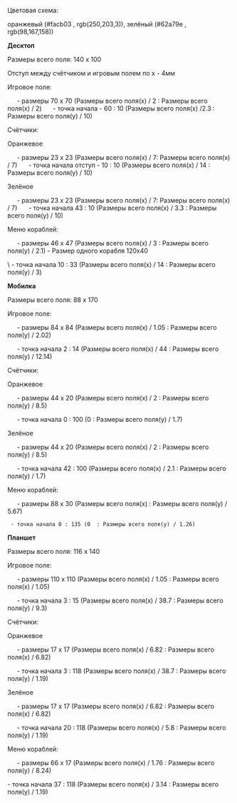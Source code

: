 ﻿Цветовая схема: 

оранжевый (#facb03 , rgb(250,203,3)),
зелёный (#62a79e , rgb(98,167,158))


**Десктоп**

Размеры всего поля: 140 х 100 

Отступ между счётчиком и игровым полем по х - 4мм

Игровое поле: 

`	`- размеры 70 х 70 (Размеры всего поля(х) / 2 : Размеры всего поля(х) / 2)
`	`- точка начала - 60 : 10 (Размеры всего поля(х) /2.3 : Размеры всего поля(у) / 10)

Счётчики:

Оранжевое

`	`- размеры 23 х 23 (Размеры всего поля(х) / 7: Размеры всего поля(х) / 7)
`	`- точка начала отступ - 10 : 10 (Размеры всего поля(х) / 14 : Размеры всего поля(у) / 10)


Зелёное

`	`- размеры 23 х 23 (Размеры всего поля(х) / 7: Размеры всего поля(х) / 7)
`	`- точка начала 43 : 10 (Размеры всего поля(х) / 3.3 : Размеры всего поля(у) / 10)


Меню кораблей: 

`	`- размеры 46 х 47 (Размеры всего поля(х) / 3 : Размеры всего поля(у) / 2.1)
     - Размер одного корабля 120х40



\    - точка начала 10 : 33 (Размеры всего поля(х) / 14 : Размеры всего поля(у) / 3)




**Мобилка**

Размеры всего поля: 88 х 170

Игровое поле: 

`	`- размеры 84 х 84 (Размеры всего поля(х) / 1.05 : Размеры всего поля(у) / 2.02)

`	`- точка начала 2 : 14 (Размеры всего поля(х) / 44 : Размеры всего поля(у) / 12.14)

Счётчики:

Оранжевое

`	`- размеры 44 х 20 (Размеры всего поля(х) / 2 : Размеры всего поля(у) / 8.5)

`	`- точка начала 0 : 100 (0  : Размеры всего поля(у) / 1.7)

Зелёное

`	`- размеры 44 х 20 (Размеры всего поля(х) / 2 : Размеры всего поля(у) / 8.5)

`	`- точка начала 42 : 100 (Размеры всего поля(х) / 2.1 : Размеры всего поля(у) / 1.7)


Меню кораблей: 

`	`- размеры 88 х 30 (Размеры всего поля(х)  : Размеры всего поля(у) / 5.67)

     - точка начала 0 : 135 (0  : Размеры всего поля(у) / 1.26)




**Планшет**

Размеры всего поля: 116 х 140

Игровое поле: 

`	`- размеры 110 х 110 (Размеры всего поля(х) / 1.05 : Размеры всего поля(х) / 1.05)

`	`- точка начала 3 : 15 (Размеры всего поля(х) / 38.7 : Размеры всего поля(у) / 9.3)

Счётчики:

Оранжевое

`	`- размеры 17 х 17 (Размеры всего поля(х) /  6.82 : Размеры всего поля(х) / 6.82)

`	`- точка начала 3 : 118 (Размеры всего поля(х) / 38.7 : Размеры всего поля(у) / 1.19)

Зелёное

`	`- размеры 17 х 17 (Размеры всего поля(х) / 6.82 : Размеры всего поля(х) / 6.82)

`	`- точка начала 20 : 118 (Размеры всего поля(х) / 5.8 : Размеры всего поля(у) / 1.19)


Меню кораблей: 

`	`- размеры 66 х 17 (Размеры всего поля(х) / 1.76 : Размеры всего поля(у) / 8.24)

\- точка начала 37 : 118 (Размеры всего поля(х) / 3.14 : Размеры всего поля(у) / 1.19)


